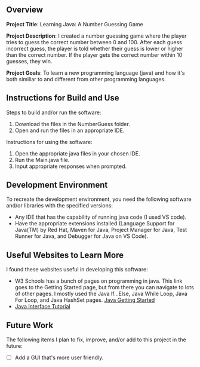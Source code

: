 ## Overview

**Project Title**: Learning Java: A Number Guessing Game

**Project Description**: I created a number guessing game where the player tries to guess the correct number between 0 and 100. After each guess incorrect guess, the player is told whether their guess is lower or higher than the correct number. If the player gets the correct number within 10 guesses, they win. 

**Project Goals**: To learn a new programming language (java) and how it's both similiar to and different from other programming languages. 

## Instructions for Build and Use

Steps to build and/or run the software:

1. Download the files in the NumberGuess folder. 
2. Open and run the files in an appropriate IDE.

Instructions for using the software:

1. Open the appropriate java files in your chosen IDE.
2. Run the Main.java file.
3. Input appropriate responses when prompted.

## Development Environment 

To recreate the development environment, you need the following software and/or libraries with the specified versions:

* Any IDE that has the capability of running java code (I used VS code).
* Have the appropriate extensions installed (Language Support for Java(TM) by Red Hat, Maven for Java, Project Manager for Java, Test Runner for Java, and Debugger for Java on VS Code).

## Useful Websites to Learn More

I found these websites useful in developing this software:

* W3 Schools has a bunch of pages on programming in java. This link goes to the Getting Started page, but from there you can navigate to lots of other pages. I mostly used the Java If...Else, Java While Loop, Java For Loop, and Java HashSet pages. [Java Getting Started](https://www.w3schools.com/java/java_getstarted.asp) 
* [Java Interface Tutorial](https://youtu.be/Yat8l37XGFA)

## Future Work

The following items I plan to fix, improve, and/or add to this project in the future:

* [ ] Add a GUI that's more user friendly. 

